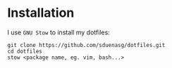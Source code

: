 # Installation

I use `GNU Stow` to install my dotfiles:

```
git clone https://github.com/sduenasg/dotfiles.git
cd dotfiles
stow <package name, eg. vim, bash...>
```
